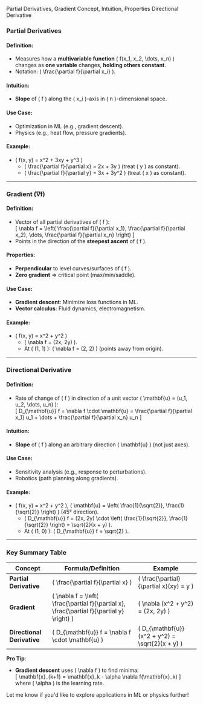 Partial Derivatives, Gradient
Concept, Intuition, Properties
Directional Derivative

### **Partial Derivatives**  

#### **Definition**:  
- Measures how a **multivariable function** \( f(x_1, x_2, \dots, x_n) \) changes as **one variable** changes, **holding others constant**.  
- Notation: \( \frac{\partial f}{\partial x_i} \).  

#### **Intuition**:  
- **Slope** of \( f \) along the \( x_i \)-axis in \( n \)-dimensional space.  

#### **Use Case**:  
- Optimization in ML (e.g., gradient descent).  
- Physics (e.g., heat flow, pressure gradients).  

#### **Example**:  
- \( f(x, y) = x^2 + 3xy + y^3 \)  
  - \( \frac{\partial f}{\partial x} = 2x + 3y \) (treat \( y \) as constant).  
  - \( \frac{\partial f}{\partial y} = 3x + 3y^2 \) (treat \( x \) as constant).  

---

### **Gradient (∇f)**  

#### **Definition**:  
- Vector of all partial derivatives of \( f \):  
  \[
  \nabla f = \left( \frac{\partial f}{\partial x_1}, \frac{\partial f}{\partial x_2}, \dots, \frac{\partial f}{\partial x_n} \right)
  \]  
- Points in the direction of the **steepest ascent** of \( f \).  

#### **Properties**:  
- **Perpendicular** to level curves/surfaces of \( f \).  
- **Zero gradient** ⇒ critical point (max/min/saddle).  

#### **Use Case**:  
- **Gradient descent**: Minimize loss functions in ML.  
- **Vector calculus**: Fluid dynamics, electromagnetism.  

#### **Example**:  
- \( f(x, y) = x^2 + y^2 \)  
  - \( \nabla f = (2x, 2y) \).  
  - At \( (1, 1) \): \( \nabla f = (2, 2) \) (points away from origin).  

---

### **Directional Derivative**  

#### **Definition**:  
- Rate of change of \( f \) in direction of a unit vector \( \mathbf{u} = (u_1, u_2, \dots, u_n) \):  
  \[
  D_{\mathbf{u}} f = \nabla f \cdot \mathbf{u} = \frac{\partial f}{\partial x_1} u_1 + \dots + \frac{\partial f}{\partial x_n} u_n
  \]  

#### **Intuition**:  
- **Slope** of \( f \) along an arbitrary direction \( \mathbf{u} \) (not just axes).  

#### **Use Case**:  
- Sensitivity analysis (e.g., response to perturbations).  
- Robotics (path planning along gradients).  

#### **Example**:  
- \( f(x, y) = x^2 + y^2 \), \( \mathbf{u} = \left( \frac{1}{\sqrt{2}}, \frac{1}{\sqrt{2}} \right) \) (45° direction).  
  - \( D_{\mathbf{u}} f = (2x, 2y) \cdot \left( \frac{1}{\sqrt{2}}, \frac{1}{\sqrt{2}} \right) = \sqrt{2}(x + y) \).  
  - At \( (1, 0) \): \( D_{\mathbf{u}} f = \sqrt{2} \).  

---

### **Key Summary Table**  

| Concept               | Formula/Definition                  | Example                          |  
|-----------------------|-------------------------------------|----------------------------------|  
| **Partial Derivative** | \( \frac{\partial f}{\partial x} \) | \( \frac{\partial}{\partial x}(xy) = y \) |  
| **Gradient**          | \( \nabla f = \left( \frac{\partial f}{\partial x}, \frac{\partial f}{\partial y} \right) \) | \( \nabla (x^2 + y^2) = (2x, 2y) \) |  
| **Directional Derivative** | \( D_{\mathbf{u}} f = \nabla f \cdot \mathbf{u} \) | \( D_{\mathbf{u}}(x^2 + y^2) = \sqrt{2}(x + y) \) |  

**Pro Tip**:  
- **Gradient descent** uses \( \nabla f \) to find minima:  
  \[
  \mathbf{x}_{k+1} = \mathbf{x}_k - \alpha \nabla f(\mathbf{x}_k)
  \]  
  where \( \alpha \) is the learning rate.  

Let me know if you'd like to explore applications in ML or physics further!